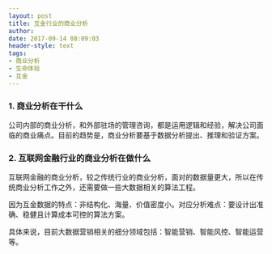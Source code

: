 ```yaml
---
layout: post
title: 互金行业的商业分析
author: 
date: 2017-09-14 08:09:03
header-style: text
tags: 
- 商业分析
- 生命体验
- 互金
---
```

### 1. 商业分析在干什么

公司内部的商业分析，和外部驻场的管理咨询，都是运用逻辑和经验，解决公司面临的商业痛点。目前的趋势是，商业分析要基于数据分析提出、推理和验证方案。

### 2. 互联网金融行业的商业分析在做什么

互联网金融的商业分析，较之传统行业的商业分析，面对的数据量更大，所以在传统商业分析工作之外，还需要做一些大数据相关的算法工程。

因为互金数据的特点：非结构化、海量、价值密度小。对应分析难点：要设计出准确、稳健且计算成本可控的算法方案。

具体来说，目前大数据营销相关的细分领域包括：智能营销、智能风控、智能运营等。